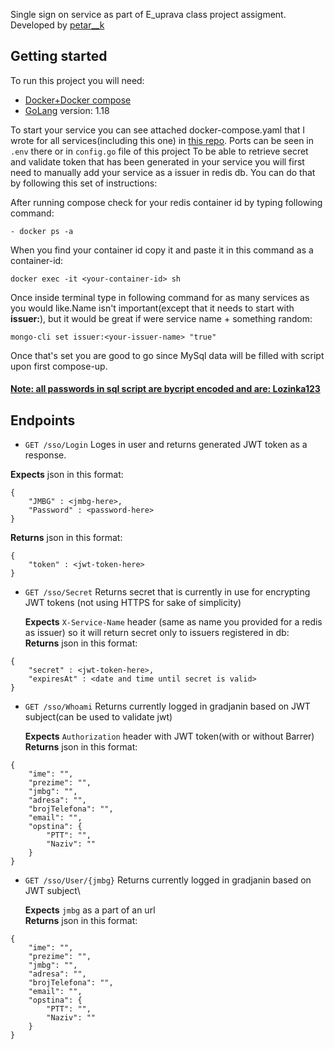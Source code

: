 Single sign on service as part of E_uprava class project assigment. Developed by [petar__k](https://www.linkedin.com/in/petar-komord%C5%BEi%C4%87-23765a233/)

## Getting started
To run this project you will need:
- [Docker+Docker compose](https://www.docker.com/)
- [GoLang](https://go.dev/dl/) version: 1.18 

To start your service you can see attached docker-compose.yaml that I wrote for all services(including this one)
in [this repo](https://github.com/EUPRAVA-TIM1/DockerCompose). Ports can be seen in `.env` there or in `config.go` file of this project
To be able to retrieve secret and validate token that has been generated in your service you will first need to manually 
add your service as a issuer in redis db. You can do that by following this set of instructions:

After running compose check for your redis container id by typing following command:
```
- docker ps -a
```
When you find your container id copy it and paste it in this command as a container-id:
```
docker exec -it <your-container-id> sh
```
Once inside terminal type in following command for as many services as you would like.Name isn't important(except that it needs to start with **issuer:**), but it would be great if were service name + something random:
```
mongo-cli set issuer:<your-issuer-name> "true"
```
Once that's set you are good to go since MySql data will be filled with script upon first compose-up.
#### <u>Note: all passwords in sql script are bycript encoded and are: Lozinka123</u>

## Endpoints
- `GET /sso/Login` Loges in user and returns generated JWT token as a response.

**Expects** json in this format:
```
{
    "JMBG" : <jmbg-here>,
    "Password" : <password-here>
}
```
**Returns** json in this format:
```
{
    "token" : <jwt-token-here>
}
```
- `GET /sso/Secret` Returns secret that is currently in use for encrypting JWT tokens (not using HTTPS for sake of simplicity)

  **Expects** `X-Service-Name` header (same as name you provided for a redis as issuer) so it will return secret only to issuers registered in db:\
**Returns** json in this format:
```
{
    "secret" : <jwt-token-here>,
    "expiresAt" : <date and time until secret is valid>
}
```

- `GET /sso/Whoami` Returns currently logged in gradjanin based on JWT subject(can be used to validate jwt)

  **Expects** `Authorization` header with JWT token(with or without Barrer) \
  **Returns** json in this format:
```
{
    "ime": "",
    "prezime": "",
    "jmbg": "",
    "adresa": "",
    "brojTelefona": "",
    "email": "",
    "opstina": {
        "PTT": "",
        "Naziv": ""
    }
}
```

- `GET /sso/User/{jmbg}` Returns currently logged in gradjanin based on JWT subject\

  **Expects** `jmbg` as a part of an url\
  **Returns** json in this format:
```
{
    "ime": "",
    "prezime": "",
    "jmbg": "",
    "adresa": "",
    "brojTelefona": "",
    "email": "",
    "opstina": {
        "PTT": "",
        "Naziv": ""
    }
}
```
